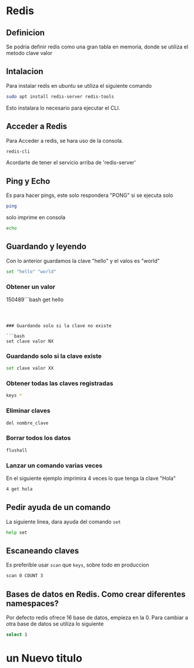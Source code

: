 # Redis



## Definicion

Se podria definir redis como una gran tabla en memoria, donde se utiliza el metodo clave valor



## Intalacion

Para instalar redis en ubuntu se utiliza el siguiente comando

```bash
sudo apt install redis-server redis-tools
```

Esto instalara lo necesario para ejecutar el CLI.



## Acceder a Redis

Para Acceder a redis, se hara uso de la consola.

```bash
redis-cli
```

Acordarte de tener el servicio arriba de 'redis-server'



## Ping y Echo
Es para hacer pings, este solo respondera "PONG" si se ejecuta solo

```bash
ping
```

solo imprime en consola

```bash
echo 
```


## Guardando y leyendo

Con lo anterior guardamos la clave "hello" y el valos es "world"

```bash
set "hello" "world"
```


### Obtener un valor

150489```bash
get hello
```



### Guardando solo si la clave no existe

```bash
set clave valor NX
```

### Guardando solo si la clave existe

```bash
set clave valor XX
```

### Obtener todas las claves registradas

```bash
keys *
```

### Eliminar claves

```bash
del nombre_clave
```

### Borrar todos los datos

```bash
flushall
```



### Lanzar un comando varias veces

En el siguiente ejemplo imprimira 4 veces lo que tenga la clave "Hola" 

```bash
4 get hola
```


## Pedir ayuda de un comando 

La siguiente linea, dara ayuda del comando `set`

```bash
help set
```

## Escaneando claves

Es preferible usar `scan` que `keys`, sobre todo en produccion

```bash
scan 0 COUNT 3
```

## Bases de datos en Redis. Como crear diferentes namespaces?

Por defecto redis ofrece 16 base de datos, empieza en la 0. Para cambiar a otra base de datos se utiliza lo siguiente

```bash
select 1
```

# un Nuevo titulo
